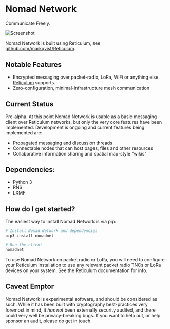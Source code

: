 Nomad Network
==========

Communicate Freely.

![Screenshot](https://github.com/markqvist/NomadNet/raw/master/docs/screenshots/3.png)

Nomad Network is built using Reticulum, see [github.com/markqvist/Reticulum](https://github.com/markqvist/Reticulum).

## Notable Features
 - Encrypted messaging over packet-radio, LoRa, WiFi or anything else [Reticulum](https://github.com/markqvist/Reticulum) supports.
 - Zero-configuration, minimal-infrastructure mesh communication

## Current Status

Pre-alpha. At this point Nomad Network is usable as a basic messaging client over Reticulum networks, but only the very core features have been implemented. Development is ongoing and current features being implemented are:

 - Propagated messaging and discussion threads
 - Connectable nodes that can host pages, files and other resources
 - Collaborative information sharing and spatial map-style "wikis"

## Dependencies:
 - Python 3
 - RNS
 - LXMF

## How do I get started?
The easiest way to install Nomad Network is via pip:

```bash
# Install Nomad Network and dependencies
pip3 install nomadnet

# Run the client
nomadnet
```

To use Nomad Network on packet radio or LoRa, you will need to configure your Reticulum installation to use any relevant packet radio TNCs or LoRa devices on your system. See the Reticulum documentation for info.

## Caveat Emptor
Nomad Network is experimental software, and should be considered as such. While it has been built with cryptography best-practices very foremost in mind, it _has not_ been externally security audited, and there could very well be privacy-breaking bugs. If you want to help out, or help sponsor an audit, please do get in touch.
